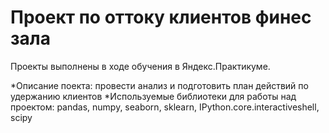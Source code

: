 # Проект по оттоку клиентов финес зала

Проекты выполнены в ходе обучения в Яндекс.Практикуме.

*Описание поекта: провести анализ и подготовить план действий по удержанию клиентов
*Используемые библиотеки для работы над проектом: pandas, numpy, seaborn, sklearn, IPython.core.interactiveshell, scipy
